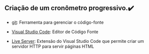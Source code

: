 ## Criação de um cronômetro progressivo.:heavy_check_mark:

- [git](https://git-scm.com/downloads): Ferramenta para gerenciar o código-fonte

- [Visual Studio Code](https://code.visualstudio.com/): Editor de Código Fonte
- [Live Server](https://marketplace.visualstudio.com/items?itemName=ritwickdey.LiveServer): Extensão do Visual Studio Code que permite criar um servidor HTTP para servir páginas HTML
